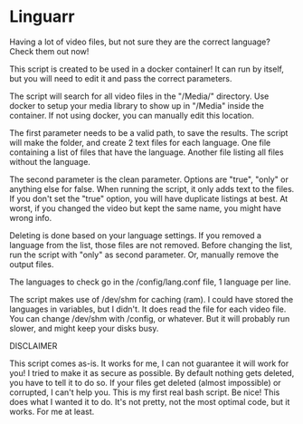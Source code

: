 # Linguarr
Having a lot of video files, but not sure they are the correct language? Check them out now!

This script is created to be used in a docker container! It can run by itself, but you will need to edit it and pass the correct parameters.

The script will search for all video files in the "/Media/" directory. Use docker to setup your media library to show up in "/Media" inside the container. If not using docker, you can manually edit this location.

The first parameter needs to be a valid path, to save the results. The script will make the folder, and create 2 text files for each language. One file containing a list of files that have the language. Another file listing all files without the language.

The second parameter is the clean parameter. Options are "true", "only" or anything else for false. When running the script, it only adds text to the files. If you don't set the "true" option, you will have duplicate listings at best. At worst, if you changed the video but kept the same name, you might have wrong info.

Deleting is done based on your language settings. If you removed a language from the list, those files are not removed. Before changing the list, run the script with "only" as second parameter. Or, manually remove the output files.

The languages to check go in the /config/lang.conf file, 1 language per line.

The script makes use of /dev/shm for caching (ram). I could have stored the languages in variables, but I didn't. It does read the file for each video file. You can change /dev/shm with /config, or whatever. But it will probably run slower, and might keep your disks busy.

DISCLAIMER

This script comes as-is. It works for me, I can not guarantee it will work for you!
I tried to make it as secure as possible. By default nothing gets deleted, you have to tell it to do so. If your files get deleted (almost impossible) or corrupted, I can't help you.
This is my first real bash script. Be nice! This does what I wanted it to do. It's not pretty, not the most optimal code, but it works. For me at least.
